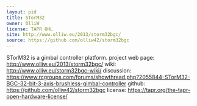 ```yaml
---
layout: pid
title: STorM32
owner: OlliW
license: TAPR OHL
site: http://www.olliw.eu/2013/storm32bgc/
source: https://github.com/olliw42/storm32bgc
---
```

STorM32 is a gimbal controller platform.
project web page: http://www.olliw.eu/2013/storm32bgc/
wiki: http://www.olliw.eu/storm32bgc-wiki/
discussion: https://www.rcgroups.com/forums/showthread.php?2055844-STorM32-BGC-32-bit-3-axis-brushless-gimbal-controller
github: https://github.com/olliw42/storm32bgc
license: https://tapr.org/the-tapr-open-hardware-license/